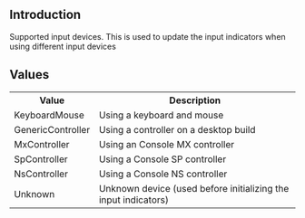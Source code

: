 ## Introduction
Supported input devices. This is used to update the input indicators when using different input devices

## Values
<table>
	<tr>
		<th>Value</th>
		<th>Description</th>
	</tr>
	<tr>
		<td>KeyboardMouse</td>
		<td>Using a keyboard and mouse</td>
	</tr>
	<tr>
		<td>GenericController</td>
		<td>Using a controller on a desktop build</td>
	</tr>
	<tr>
		<td>MxController</td>
		<td>Using an Console MX controller</td>
	</tr>
	<tr>
		<td>SpController</td>
		<td>Using a Console SP controller</td>
	</tr>
	<tr>
		<td>NsController</td>
		<td>Using a Console NS controller</td>
	</tr>
	<tr>
		<td>Unknown</td>
		<td>Unknown device (used before initializing the input indicators)</td>
	</tr>
</table>